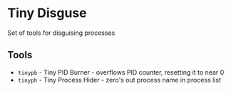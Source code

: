 # Tiny Disguse
Set of tools for disguising processes

## Tools
* `tinypb` - Tiny PID Burner - overflows PID counter, resetting it to near 0
* `tinyph` - Tiny Process Hider - zero's out process name in process list